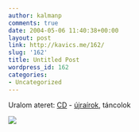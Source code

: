 ```yaml
---
author: kalmanp
comments: true
date: 2004-05-06 11:40:38+00:00
layout: post
link: http://kavics.me/162/
slug: '162'
title: Untitled Post
wordpress_id: 162
categories:
- Uncategorized
---
```


Uralom ateret: [CD](http://www.libra.hu/products/cd.gif) - [újraírok](http://www.stud.u-szeged.hu/Horvath.Dora.1/toll1f_small.jpg), táncolok




![](http://kavics.freeblog.hu/Files/Tanc.jpg)
